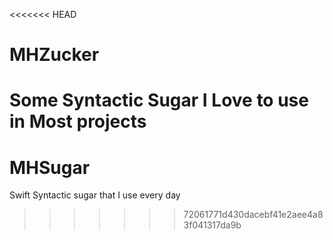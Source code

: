 <<<<<<< HEAD
# MHZucker

Some Syntactic Sugar I Love to use in Most projects
=======
# MHSugar
Swift Syntactic sugar that I use every day
>>>>>>> 72061771d430dacebf41e2aee4a83f041317da9b
